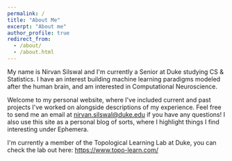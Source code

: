 ```yaml
---
permalink: /
title: "About Me"
excerpt: "About me"
author_profile: true
redirect_from: 
  - /about/
  - /about.html
---
```


My name is Nirvan Silswal and I'm currently a Senior at Duke studying CS & Statistics. I have an interest building machine learning paradigms modeled after the human brain, and am interested in Computational Neuroscience.

Welcome to my personal website, where I've included current and past projects I've worked on alongside descriptions of my experience. Feel free to send me an email at nirvan.silswal@duke.edu if you have any questions! I also use this site as a personal blog of sorts, where I highlight things I find interesting under Ephemera.

I'm currently a member of the Topological Learning Lab at Duke, you can check the lab out here: https://www.topo-learn.com/





